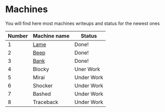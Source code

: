 # Machines
You will find here most machines writeups and status for the newest ones

Number| Machine name | Status
------| ------------ | -------------
1 | [Lame](https://github.com/electronicbots/HackTheBox/tree/master/Machines/Lame "title") | Done!
2 | [Beep](https://github.com/electronicbots/HackTheBox/tree/master/Machines/Beep "title") | Done!
3 | [Bank](https://github.com/electronicbots/HackTheBox/tree/master/Machines/Bank "title") | Done!
4 | Blocky | Uner Work
5 | Mirai | Under Work
6 | Shocker | Under Work
7 | Bashed | Under Work
8 | Traceback | Under Work
